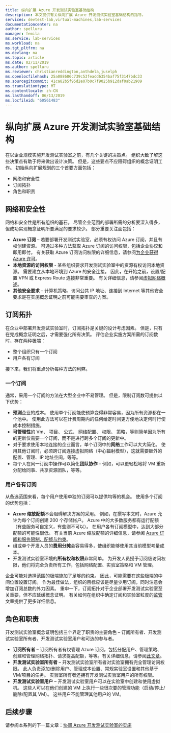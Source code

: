 ```yaml
---
title: 纵向扩展 Azure 开发测试实验室基础结构
description: 本文提供有关纵向扩展 Azure 开发测试实验室基础结构的指导。
services: devtest-lab,virtual-machines,lab-services
documentationcenter: na
author: spelluru
manager: femila
ms.service: lab-services
ms.workload: na
ms.tgt_pltfrm: na
ms.devlang: na
ms.topic: article
ms.date: 02/11/2019
ms.author: spelluru
ms.reviewer: christianreddington,anthdela,juselph
ms.openlocfilehash: 25a088686c739c53feadd6354baf75f3147bdc33
ms.sourcegitcommit: 41ca82b5f95d2e07b0c7f9025b912daf0ab21909
ms.translationtype: MT
ms.contentlocale: zh-CN
ms.lasthandoff: 06/13/2019
ms.locfileid: "60561483"
---
```

# <a name="scale-up-your-azure-devtest-labs-infrastructure"></a>纵向扩展 Azure 开发测试实验室基础结构
在以企业规模实施开发测试实验室之前，有几个关键的决策点。 组织大致了解这些决策点有助于将来做出设计决策。 但是，这些要点不应阻碍组织的概念证明工作。 初始纵向扩展规划的三个首要方面包括：

- 网络和安全性
- 订阅拓扑
- 角色和职责

## <a name="networking-and-security"></a>网络和安全性
网络和安全性是所有组织的基石。 尽管企业范围的部署所需的分析要深入得多，但成功实现概念证明所要满足的要求较少。 部分重要关注面包括：

- **Azure 订阅** – 若要部署开发测试实验室，必须有权访问 Azure 订阅，并且有权创建资源。 可通过多种方法获取 Azure 订阅的访问权限，包括企业协议和即用即付。 有关获取 Azure 订阅访问权限的详细信息，请参阅[为企业获得 Azure 许可](https://azure.microsoft.com/pricing/enterprise-agreement/)。
- **本地资源的访问权限** - 某些组织要求开发测试实验室中的资源有权访问本地资源。 需要建立从本地环境到 Azure 的安全连接。 因此，在开始之前，设置/配置 VPN 或 Express Route 连接非常重要。 有关详细信息，请参阅[虚拟网络概述](../virtual-network/virtual-networks-overview.md)。
- **其他安全要求** – 计算机策略、访问公共 IP 地址、连接到 Internet 等其他安全要求是在实施概念证明之前可能需要审查的方案。 

## <a name="subscription-topology"></a>订阅拓扑
在企业中部署开发测试实验室时，订阅拓扑是关键的设计考虑因素。 但是，只有在完成概念证明之后，才需要强化所有决策。 评估企业实施方案所需的订阅数时，存在两种极端： 

- 整个组织只有一个订阅
- 用户各有订阅

接下来，我们将重点分析每种方法的利弊。

### <a name="one-subscription"></a>一个订阅
通常，采用一个订阅的方法在大型企业中不易管理。 但是，限制订阅数可提供以下优势：

- **预测**企业的成本。  使用单个订阅能使预算变得非常容易，因为所有资源都在一个池中。 使用此方法可以在计费周期内的任何给定时间更方便地决定何时行使成本控制措施。
- **可管理性**的 Vm、 项目、 公式、 网络配置、 权限、 策略，等则简单因为所有的更新仅需要一个订阅，而不是进行跨多个订阅的更新中。
- 对于要求使用本地连接的企业而言，单个订阅中的**网络**工作可以大大简化。 使用其他订阅时，必须跨订阅连接虚拟网络（中心辐射模型），这就需要额外的配置、管理、IP 地址空间，等等。
- 每个人在同一订阅中操作可以简化**团队协作** – 例如，可以更轻松地将 VM 重新分配给同事、共享资源团队，等等。

### <a name="subscription-per-user"></a>用户各有订阅
从备选范围来看，每个用户使用单独的订阅可以提供均等的机会。 使用多个订阅的优势包括：

- **Azure 缩放配额**不会阻碍解决方案的采用。 例如，在撰写本文时，Azure 允许为每个订阅创建 200 个存储帐户。 Azure 中的大多数服务都有运行配额（有些服务可自定义，有些则不可以）。 在用户各有订阅模型中，达到大部分配额的可能性很低。 有关当前 Azure 缩放配额的详细信息，请参阅 [Azure 订阅和服务限制、配额与约束](../azure-subscription-service-limits.md)。
- 组或单个开发人员的**费用分摊**会容易得多，使组织能够使用其当前模型考量成本。
- 开发测试实验室环境的**所有权和权限**非常简单。 为开发人员授予订阅级访问权限，他们将完全负责所有工作，包括网络配置、实验室策略和 VM 管理。

企业可能对选择范围的极端施加了足够的约束。 因此，可能需要在这些极端的中间位置设置订阅。 作为最佳做法，组织的目标应该是尽量少用订阅，同时注意会增加订阅总数的外力因素。 重申一下，订阅拓扑对于企业部署开发测试实验室至关重要，但不应延缓概念证明。 有关如何在组织中确定订阅和实验室粒度的[监管](devtest-lab-guidance-governance-policy-compliance.md)文章提供了更多详细信息。

## <a name="roles-and-responsibilities"></a>角色和职责
开发测试实验室概念证明包括三个界定了职责的主要角色 – 订阅所有者、开发测试实验室所有者、开发测试实验室用户和可选的参与者。

- **订阅所有者** – 订阅所有者有权管理 Azure 订阅，包括分配用户、管理策略、创建和管理网络拓扑、请求提高配额，等等。有关详细信息，请参阅[此文章](../role-based-access-control/rbac-and-directory-admin-roles.md)。
- **开发测试实验室所有者** – 开发测试实验室所有者对实验室拥有完全管理访问权限。 此人负责添加/删除用户、管理成本设置、常规实验室设置和其他基于 VM/项目的任务。 实验室所有者还拥有开发测试实验室用户的所有权限。
- **开发测试实验室用户** – 开发测试实验室用户可以在实验室中创建和使用虚拟机。 这些人可以在他们创建的 VM 上执行一些很次要的管理功能（启动/停止/删除/配置其 VM）。 这些用户不能管理其他用户的 VM。

## <a name="next-steps"></a>后续步骤
请参阅本系列的下一篇文章：[协调 Azure 开发测试实验室的实施](devtest-lab-guidance-orchestrate-implementation.md)